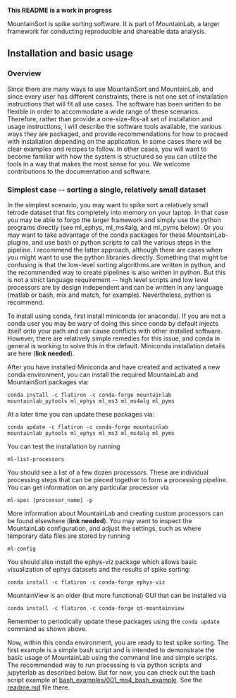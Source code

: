 **This README is a work in progress**

MountainSort is spike sorting software. It is part of MountainLab, a larger framework for conducting reproducible and shareable data analysis.
 
## Installation and basic usage

### Overview
 
Since there are many ways to use MountainSort and MountainLab, and since every user has different constraints, there is not one set of installation instructions that will fit all use cases. The software has been written to be flexible in order to accommodate a wide range of these scenarios. Therefore, rather than provide a one-size-fits-all set of installation and usage instructions, I will describe the software tools available, the various ways they are packaged, and provide recommendations for how to proceed with installation depending on the application. In some cases there will be clear examples and recipes to follow. In other cases, you will want to become familiar with how the system is structured so you can utilize the tools in a way that makes the most sense for you. We welcome contributions to the documentation and software.
 
### Simplest case -- sorting a single, relatively small dataset

In the simplest scenario, you may want to spike sort a relatively small tetrode dataset that fits completely into memory on your laptop. In that case you may be able to forgo the larger framework and simply use the python programs directly (see ml_ephys, ml_ms4alg, and ml_pyms below). Or you may want to take advantage of the conda packages for these MountainLab-plugins, and use bash or python scripts to call the various steps in the pipeline. I recommend the latter approach, although there are cases when you might want to use the python libraries directly. Something that might be confusing is that the low-level sorting algorithms are written in python, and the recommended way to create pipelines is also written in python. But this is not a strict language requirement -- high level scripts and low level processors are by design independent and can be written in any language (matlab or bash, mix and match, for example). Nevertheless, python is recommend.
 
To install using conda, first install miniconda (or anaconda). If you are not a conda user you may be wary of doing this since conda by default injects itself onto your path and can cause conflicts with other installed software. However, there are relatively simple remedies for this issue, and conda in general is working to solve this in the default. Miniconda installation details are here (**link needed**). 

After you have installed Miniconda and have created and activated a new conda environment, you can install the required MountainLab and MountainSort packages via:

```
conda install -c flatiron -c conda-forge mountainlab mountainlab_pytools ml_ephys ml_ms3 ml_ms4alg ml_pyms
```

At a later time you can update these packages via:

```
conda update -c flatiron -c conda-forge mountainlab mountainlab_pytools ml_ephys ml_ms3 ml_ms4alg ml_pyms
```

You can test the installation by running

```
ml-list-processors
```

You should see a list of a few dozen processors. These are individual processing steps that can be pieced together to form a processing pipeline. You can get information on any particular processor via

```
ml-spec [processor_name] -p
```

More information about MountainLab and creating custom processors can be found elsewhere (**link needed**). You may want to inspect the MountainLab configuration, and adjust the settings, such as where temporary data files are stored by running

```
ml-config
```

You should also install the ephys-viz package which allows basic visualization of ephys datasets and the results of spike sorting:

```
conda install -c flatiron -c conda-forge ephys-viz
```

MountainView is an older (but more functional) GUI that can be installed via

```
conda install -c flatiron -c conda-forge qt-mountainview
```

Remember to periodically update these packages using the `conda update` command as shown above.

Now, within this conda environment, you are ready to test spike sorting. The first example is a simple bash script and is intended to demonstrate the basic usage of MountainLab using the command line and simple scripts. The recommended way to run processing is via python scripts and jupyterlab as described below. But for now, you can check out the bash script example at [bash_examples/001_ms4_bash_example](bash_examples/001_ms4_bash_example). See the [readme.md](bash_examples/001_ms4_bash_example/readme.md) file there.

